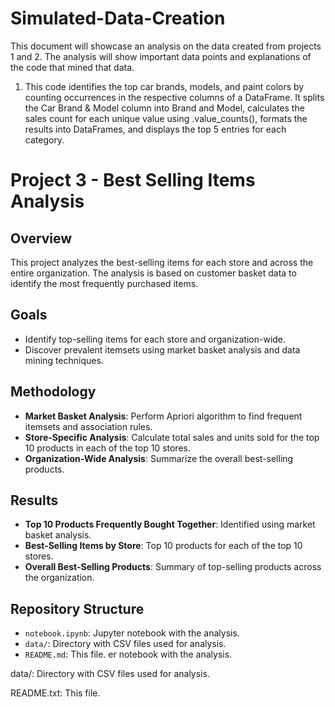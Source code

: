 # Simulated-Data-Creation
This document will showcase an analysis on the data created from projects 1 and 2.  The analysis will show important data points and explanations of the code that mined that data.

1. This code identifies the top car brands, models, and paint colors by counting occurrences in the respective columns of a DataFrame. It splits the Car Brand & Model column into Brand and Model, calculates the sales count for each unique value using .value_counts(), formats the results into DataFrames, and displays the top 5 entries for each category.
# Project 3 - Best Selling Items Analysis

## Overview
This project analyzes the best-selling items for each store and across the entire organization. The analysis is based on customer basket data to identify the most frequently purchased items.

## Goals
- Identify top-selling items for each store and organization-wide.
- Discover prevalent itemsets using market basket analysis and data mining techniques.

## Methodology
- **Market Basket Analysis**: Perform Apriori algorithm to find frequent itemsets and association rules.
- **Store-Specific Analysis**: Calculate total sales and units sold for the top 10 products in each of the top 10 stores.
- **Organization-Wide Analysis**: Summarize the overall best-selling products.

## Results
- **Top 10 Products Frequently Bought Together**: Identified using market basket analysis.
- **Best-Selling Items by Store**: Top 10 products for each of the top 10 stores.
- **Overall Best-Selling Products**: Summary of top-selling products across the organization.

## Repository Structure
- `notebook.ipynb`: Jupyter notebook with the analysis.
- `data/`: Directory with CSV files used for analysis.
- `README.md`: This file.
er notebook with the analysis.

data/: Directory with CSV files used for analysis.

README.txt: This file.
